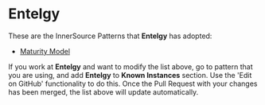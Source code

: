 # Entelgy

These are the InnerSource Patterns that **Entelgy** has adopted:

* [Maturity Model](../patterns/2-structured/maturity-model.md)

If you work at **Entelgy** and want to modify the list above, go to pattern that you are using, and add **Entelgy** to **Known Instances** section.
Use the 'Edit on GitHub' functionality to do this.
Once the Pull Request with your changes has been merged, the list above will update automatically.

